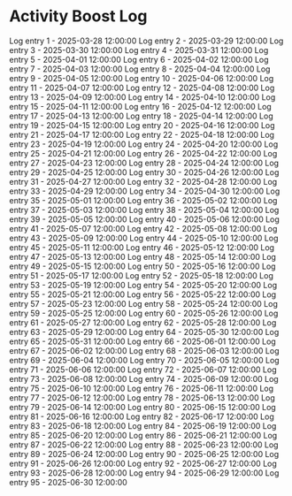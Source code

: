 # Activity Boost Log
Log entry 1 - 2025-03-28 12:00:00
Log entry 2 - 2025-03-29 12:00:00
Log entry 3 - 2025-03-30 12:00:00
Log entry 4 - 2025-03-31 12:00:00
Log entry 5 - 2025-04-01 12:00:00
Log entry 6 - 2025-04-02 12:00:00
Log entry 7 - 2025-04-03 12:00:00
Log entry 8 - 2025-04-04 12:00:00
Log entry 9 - 2025-04-05 12:00:00
Log entry 10 - 2025-04-06 12:00:00
Log entry 11 - 2025-04-07 12:00:00
Log entry 12 - 2025-04-08 12:00:00
Log entry 13 - 2025-04-09 12:00:00
Log entry 14 - 2025-04-10 12:00:00
Log entry 15 - 2025-04-11 12:00:00
Log entry 16 - 2025-04-12 12:00:00
Log entry 17 - 2025-04-13 12:00:00
Log entry 18 - 2025-04-14 12:00:00
Log entry 19 - 2025-04-15 12:00:00
Log entry 20 - 2025-04-16 12:00:00
Log entry 21 - 2025-04-17 12:00:00
Log entry 22 - 2025-04-18 12:00:00
Log entry 23 - 2025-04-19 12:00:00
Log entry 24 - 2025-04-20 12:00:00
Log entry 25 - 2025-04-21 12:00:00
Log entry 26 - 2025-04-22 12:00:00
Log entry 27 - 2025-04-23 12:00:00
Log entry 28 - 2025-04-24 12:00:00
Log entry 29 - 2025-04-25 12:00:00
Log entry 30 - 2025-04-26 12:00:00
Log entry 31 - 2025-04-27 12:00:00
Log entry 32 - 2025-04-28 12:00:00
Log entry 33 - 2025-04-29 12:00:00
Log entry 34 - 2025-04-30 12:00:00
Log entry 35 - 2025-05-01 12:00:00
Log entry 36 - 2025-05-02 12:00:00
Log entry 37 - 2025-05-03 12:00:00
Log entry 38 - 2025-05-04 12:00:00
Log entry 39 - 2025-05-05 12:00:00
Log entry 40 - 2025-05-06 12:00:00
Log entry 41 - 2025-05-07 12:00:00
Log entry 42 - 2025-05-08 12:00:00
Log entry 43 - 2025-05-09 12:00:00
Log entry 44 - 2025-05-10 12:00:00
Log entry 45 - 2025-05-11 12:00:00
Log entry 46 - 2025-05-12 12:00:00
Log entry 47 - 2025-05-13 12:00:00
Log entry 48 - 2025-05-14 12:00:00
Log entry 49 - 2025-05-15 12:00:00
Log entry 50 - 2025-05-16 12:00:00
Log entry 51 - 2025-05-17 12:00:00
Log entry 52 - 2025-05-18 12:00:00
Log entry 53 - 2025-05-19 12:00:00
Log entry 54 - 2025-05-20 12:00:00
Log entry 55 - 2025-05-21 12:00:00
Log entry 56 - 2025-05-22 12:00:00
Log entry 57 - 2025-05-23 12:00:00
Log entry 58 - 2025-05-24 12:00:00
Log entry 59 - 2025-05-25 12:00:00
Log entry 60 - 2025-05-26 12:00:00
Log entry 61 - 2025-05-27 12:00:00
Log entry 62 - 2025-05-28 12:00:00
Log entry 63 - 2025-05-29 12:00:00
Log entry 64 - 2025-05-30 12:00:00
Log entry 65 - 2025-05-31 12:00:00
Log entry 66 - 2025-06-01 12:00:00
Log entry 67 - 2025-06-02 12:00:00
Log entry 68 - 2025-06-03 12:00:00
Log entry 69 - 2025-06-04 12:00:00
Log entry 70 - 2025-06-05 12:00:00
Log entry 71 - 2025-06-06 12:00:00
Log entry 72 - 2025-06-07 12:00:00
Log entry 73 - 2025-06-08 12:00:00
Log entry 74 - 2025-06-09 12:00:00
Log entry 75 - 2025-06-10 12:00:00
Log entry 76 - 2025-06-11 12:00:00
Log entry 77 - 2025-06-12 12:00:00
Log entry 78 - 2025-06-13 12:00:00
Log entry 79 - 2025-06-14 12:00:00
Log entry 80 - 2025-06-15 12:00:00
Log entry 81 - 2025-06-16 12:00:00
Log entry 82 - 2025-06-17 12:00:00
Log entry 83 - 2025-06-18 12:00:00
Log entry 84 - 2025-06-19 12:00:00
Log entry 85 - 2025-06-20 12:00:00
Log entry 86 - 2025-06-21 12:00:00
Log entry 87 - 2025-06-22 12:00:00
Log entry 88 - 2025-06-23 12:00:00
Log entry 89 - 2025-06-24 12:00:00
Log entry 90 - 2025-06-25 12:00:00
Log entry 91 - 2025-06-26 12:00:00
Log entry 92 - 2025-06-27 12:00:00
Log entry 93 - 2025-06-28 12:00:00
Log entry 94 - 2025-06-29 12:00:00
Log entry 95 - 2025-06-30 12:00:00

